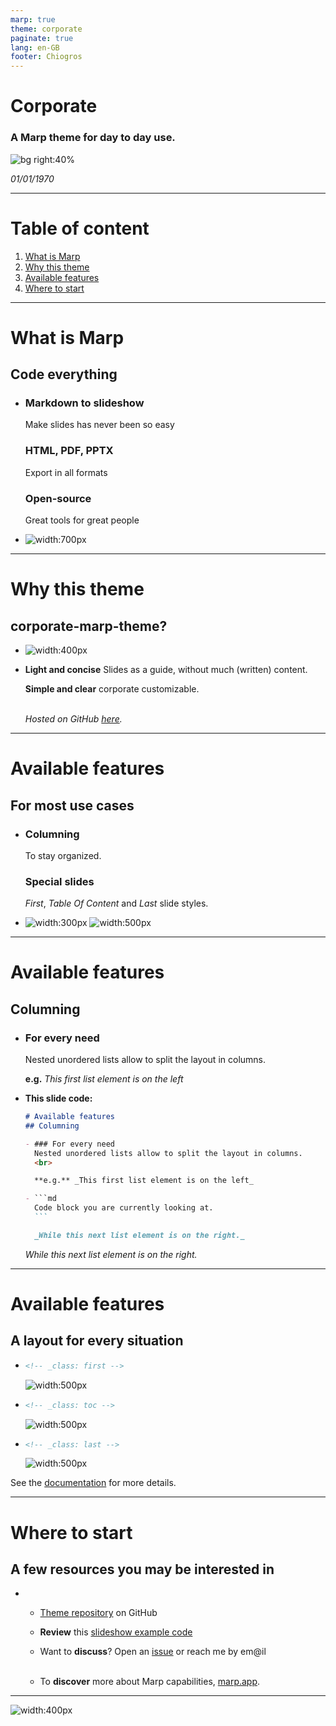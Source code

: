 ```yaml
---
marp: true
theme: corporate
paginate: true
lang: en-GB
footer: Chiogros
---
```


<link rel="stylesheet" href="./lib/highlight.js/default.min.css">
<script src="./lib/highlight.js/highlight.min.js">hljs.highlightAll();</script>

<!-- _class: first -->

<!-- _header: '![width:150px](./assets/company-logo.png)' -->

# Corporate
### A Marp theme for day to day use.

![bg right:40%](./assets/pineapple.jpg)

_01/01/1970_

---

<!-- _class: toc -->

# Table of content

1. [What is Marp](#what-is-marp)
2. [Why this theme](#why-this-theme)
3. [Available features](#available-features)
4. [Where to start](#where-to-start)

---

# What is Marp
## Code everything

- ### Markdown to slideshow
  Make slides has never been so easy
  <br>

  ### HTML, PDF, PPTX
  Export in all formats
  <br>

  ### Open-source
  Great tools for great people

- ![width:700px](./assets/marp.png)

---

# Why this theme
## corporate-marp-theme?

- ![width:400px](./assets/strawberry.jpg)
  
- **Light and concise**
  Slides as a guide, without much (written) content.
  <br>

  **Simple and clear**
  corporate customizable.
  <br>
  <br>

  _Hosted on GitHub [here](https://github.com/Chiogros/corporate-marp-theme)._

---

# Available features
## For most use cases

- ### Columning
  To stay organized.
  <br>

  ### Special slides
  _First_, _Table Of Content_ and _Last_ slide styles.

- ![width:300px](./assets/watermelon.jpg)
  ![width:500px](./assets/kiwi.jpg)

---

# Available features
## Columning

- ### For every need
  Nested unordered lists allow to split the layout in columns.
  <br>

  **e.g.** _This first list element is on the left_

- **This slide code:**
  ```md
  # Available features
  ## Columning

  - ### For every need
    Nested unordered lists allow to split the layout in columns.
    <br>

    **e.g.** _This first list element is on the left_

  - ```md
    Code block you are currently looking at.
    ```‎

    _While this next list element is on the right._
  ```

  _While this next list element is on the right._

---

# Available features
## A layout for every situation

- ```md
  <!-- _class: first -->
  ```
  ![width:500px](./screenshots/first.png)

- ```md
  <!-- _class: toc -->
  ```
  ![width:500px](./screenshots/toc.png)

- ```md
  <!-- _class: last -->
  ```
  ![width:500px](./screenshots/last.png)

See the [documentation](https://github.com/Chiogros/corporate-marp-theme?tab=readme-ov-file#specific-slides-style) for more details.

---

# Where to start
## A few resources you may be interested in

- - [Theme repository](https://github.com/Chiogros/corporate-marp-theme) on GitHub
    <br>

  - **Review** this [slideshow example code](https://github.com/Chiogros/corporate-marp-theme/tree/main/doc/slideshow.md)
    <br>

  - Want to **discuss**? Open an [issue](https://github.com/Chiogros/corporate-marp-theme/issues) or reach me by em@il
  <br>

  - To **discover** more about Marp capabilities, [marp.app](https://marp.app).

---

<!-- _class: last -->

![width:400px](./assets/company-logo.png)